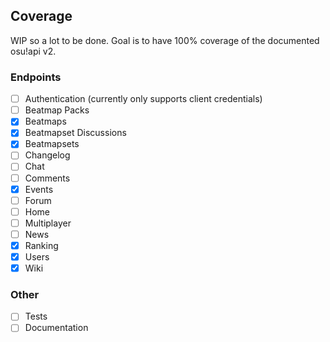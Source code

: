 ## Coverage

WIP so a lot to be done. Goal is to have 100% coverage of the documented osu!api v2.

### Endpoints
- [ ] Authentication (currently only supports client credentials)
- [ ] Beatmap Packs
- [x] Beatmaps
- [x] Beatmapset Discussions
- [x] Beatmapsets
- [ ] Changelog
- [ ] Chat
- [ ] Comments
- [x] Events
- [ ] Forum
- [ ] Home
- [ ] Multiplayer
- [ ] News
- [x] Ranking
- [x] Users
- [x] Wiki

### Other
- [ ] Tests
- [ ] Documentation